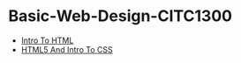 # Basic-Web-Design-CITC1300




<ul>
    <li><a href="intro_to_html/index.html" target="_blank"> Intro To HTML</a></li>
    <li><a href="HTML5_intro_to_CSS/index.html" target="_blank"> HTML5 And Intro To CSS</a></li>
    
</ul>